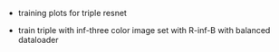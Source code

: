 - training plots for triple resnet

- train triple with inf-three color image set with R-inf-B with balanced dataloader


